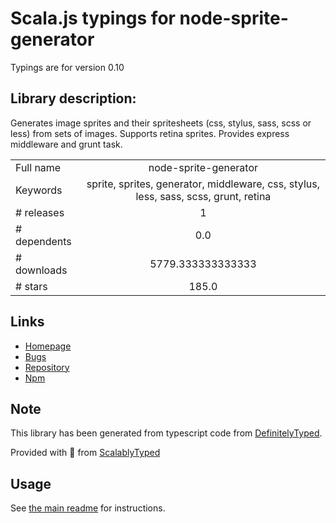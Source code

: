 
# Scala.js typings for node-sprite-generator

Typings are for version 0.10

## Library description:
Generates image sprites and their spritesheets (css, stylus, sass, scss or less) from sets of images. Supports retina sprites. Provides express middleware and grunt task.

|                    |                 |
| ------------------ | :-------------: |
| Full name          | node-sprite-generator |
| Keywords           | sprite, sprites, generator, middleware, css, stylus, less, sass, scss, grunt, retina |
| # releases         | 1 |
| # dependents       | 0.0 |
| # downloads        | 5779.333333333333 |
| # stars            | 185.0 |

## Links
- [Homepage](https://github.com/selaux/node-sprite-generator#readme)
- [Bugs](https://github.com/selaux/node-sprite-generator/issues)
- [Repository](https://github.com/selaux/node-sprite-generator)
- [Npm](https://www.npmjs.com/package/node-sprite-generator)
    


## Note
This library has been generated from typescript code from [DefinitelyTyped](https://definitelytyped.org).

Provided with :purple_heart: from [ScalablyTyped](https://github.com/oyvindberg/ScalablyTyped)

## Usage
See [the main readme](../../readme.md) for instructions.


